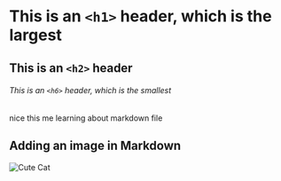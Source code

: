 # This is an `<h1>` header, which is the largest

## This is an `<h2>` header

###### This is an `<h6>` header, which is the smallest

 nice  this me learning about markdown file


## Adding an image in Markdown

![Cute Cat](https://th.bing.com/th/id/R.e38767b2d4005b865e1854c265e9ab7e?rik=26FggQ9EhPrG7Q&riu=http%3a%2f%2fwww.baltana.com%2ffiles%2fwallpapers-2%2fCute-Cat-Images-07756.jpg&ehk=BwZvi%2fA6o4aHac3M%2f%2bTD36S9IrJ6kmWhXYOsPzuV%2bzc%3d&risl=&pid=ImgRaw&r=0)


